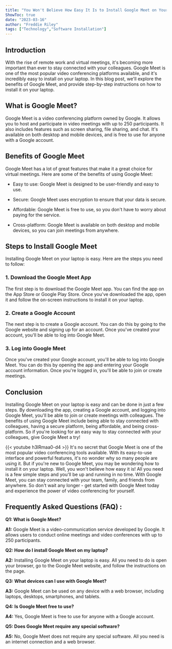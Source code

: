 ```yaml
---
title: "You Won't Believe How Easy It Is to Install Google Meet on Your Laptop!"
ShowToc: true 
date: "2023-03-16"
author: "Freddie Riley" 
tags: ["Technology","Software Installation"]
---
```

## Introduction 

With the rise of remote work and virtual meetings, it's becoming more important than ever to stay connected with your colleagues. Google Meet is one of the most popular video conferencing platforms available, and it's incredibly easy to install on your laptop. In this blog post, we'll explore the benefits of Google Meet, and provide step-by-step instructions on how to install it on your laptop. 

## What is Google Meet? 

Google Meet is a video conferencing platform owned by Google. It allows you to host and participate in video meetings with up to 250 participants. It also includes features such as screen sharing, file sharing, and chat. It's available on both desktop and mobile devices, and is free to use for anyone with a Google account. 

## Benefits of Google Meet 

Google Meet has a lot of great features that make it a great choice for virtual meetings. Here are some of the benefits of using Google Meet: 

- Easy to use: Google Meet is designed to be user-friendly and easy to use. 

- Secure: Google Meet uses encryption to ensure that your data is secure. 

- Affordable: Google Meet is free to use, so you don't have to worry about paying for the service. 

- Cross-platform: Google Meet is available on both desktop and mobile devices, so you can join meetings from anywhere. 

## Steps to Install Google Meet 

Installing Google Meet on your laptop is easy. Here are the steps you need to follow: 

### 1. Download the Google Meet App 

The first step is to download the Google Meet app. You can find the app on the App Store or Google Play Store. Once you've downloaded the app, open it and follow the on-screen instructions to install it on your laptop. 

### 2. Create a Google Account 

The next step is to create a Google account. You can do this by going to the Google website and signing up for an account. Once you've created your account, you'll be able to log into Google Meet. 

### 3. Log into Google Meet 

Once you've created your Google account, you'll be able to log into Google Meet. You can do this by opening the app and entering your Google account information. Once you're logged in, you'll be able to join or create meetings. 

## Conclusion 

Installing Google Meet on your laptop is easy and can be done in just a few steps. By downloading the app, creating a Google account, and logging into Google Meet, you'll be able to join or create meetings with colleagues. The benefits of using Google Meet include being able to stay connected with colleagues, having a secure platform, being affordable, and being cross-platform. So if you're looking for an easy way to stay connected with your colleagues, give Google Meet a try!

{{< youtube h3lRmaa0-d4 >}} 
It's no secret that Google Meet is one of the most popular video conferencing tools available. With its easy-to-use interface and powerful features, it's no wonder why so many people are using it. But if you're new to Google Meet, you may be wondering how to install it on your laptop. Well, you won't believe how easy it is! All you need is a few simple steps and you'll be up and running in no time. With Google Meet, you can stay connected with your team, family, and friends from anywhere. So don't wait any longer - get started with Google Meet today and experience the power of video conferencing for yourself.

## Frequently Asked Questions (FAQ) :
**Q1: What is Google Meet?**

**A1:** Google Meet is a video-communication service developed by Google. It allows users to conduct online meetings and video conferences with up to 250 participants. 

**Q2: How do I install Google Meet on my laptop?**

**A2:** Installing Google Meet on your laptop is easy. All you need to do is open your browser, go to the Google Meet website, and follow the instructions on the page. 

**Q3: What devices can I use with Google Meet?** 

**A3:** Google Meet can be used on any device with a web browser, including laptops, desktops, smartphones, and tablets. 

**Q4: Is Google Meet free to use?** 

**A4:** Yes, Google Meet is free to use for anyone with a Google account. 

**Q5: Does Google Meet require any special software?** 

**A5:** No, Google Meet does not require any special software. All you need is an internet connection and a web browser.





